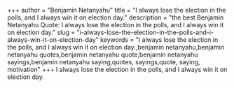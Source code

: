 +++
author = "Benjamin Netanyahu"
title = "I always lose the election in the polls, and I always win it on election day."
description = "the best Benjamin Netanyahu Quote: I always lose the election in the polls, and I always win it on election day."
slug = "i-always-lose-the-election-in-the-polls-and-i-always-win-it-on-election-day"
keywords = "I always lose the election in the polls, and I always win it on election day.,benjamin netanyahu,benjamin netanyahu quotes,benjamin netanyahu quote,benjamin netanyahu sayings,benjamin netanyahu saying,quotes, sayings,quote, saying, motivation"
+++
I always lose the election in the polls, and I always win it on election day.

